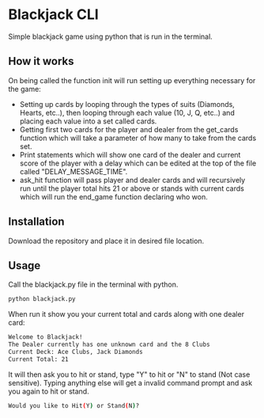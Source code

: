 # Blackjack CLI

Simple blackjack game using python that is run in the terminal.

## How it works

On being called the function init will run setting up everything necessary for the game:

- Setting up cards by looping through the types of suits (Diamonds, Hearts, etc..), then looping through each value (10, J, Q, etc..) and placing each value into a set called cards.
- Getting first two cards for the player and dealer from the get_cards function which will take a parameter of how many to take from the cards set.
- Print statements which will show one card of the dealer and current score of the player with a delay which can be edited at the top of the file called "DELAY_MESSAGE_TIME".
- ask_hit function will pass player and dealer cards and will recursively run until the player total hits 21 or above or stands with current cards which will run the end_game function declaring who won.

## Installation

Download the repository and place it in desired file location.

## Usage

Call the blackjack.py file in the terminal with python.

```bash
python blackjack.py
```

When run it show you your current total and cards along with one dealer card:

```bash
Welcome to Blackjack!
The Dealer currently has one unknown card and the 8 Clubs
Current Deck: Ace Clubs, Jack Diamonds
Current Total: 21
```

It will then ask you to hit or stand, type "Y" to hit or "N" to stand (Not case sensitive). Typing anything else will get a invalid command prompt and ask you again to hit or stand.

```bash
Would you like to Hit(Y) or Stand(N)?
```
